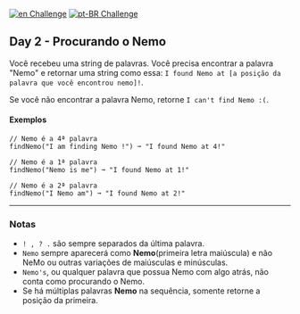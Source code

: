 [![en Challenge](https://img.shields.io/badge/-en-blue)](README.md)
[![pt-BR Challenge](https://img.shields.io/badge/-pt--BR-brightgreen)](README_pt-BR.md)

## Day 2 - Procurando o Nemo

Você recebeu uma string de palavras. Você precisa encontrar a palavra "Nemo" e retornar uma string como essa: `I found Nemo at [a posição da palavra que você encontrou nemo]!`.

Se você não encontrar a palavra Nemo, retorne `I can't find Nemo :(`.

#### Exemplos

```text
// Nemo é a 4ª palavra
findNemo("I am finding Nemo !") ➞ "I found Nemo at 4!"

// Nemo é a 1ª palavra
findNemo("Nemo is me") ➞ "I found Nemo at 1!"

// Nemo é a 2ª palavra
findNemo("I Nemo am") ➞ "I found Nemo at 2!"
```

---

### Notas

- `! , ? .` são sempre separados da última palavra.
- `Nemo` sempre aparecerá como **Nemo**(primeira letra maiúscula) e não NeMo ou outras variações de maiúsculas e minúsculas.
- `Nemo's`, ou qualquer palavra que possua Nemo com algo atrás, não conta como procurando o Nemo.
- Se há múltiplas palavras **Nemo** na sequência, somente retorne a posição da primeira.
